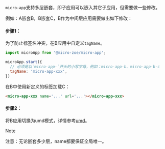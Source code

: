 `micro-app`支持多层嵌套，即子应用可以嵌入其它子应用，但需要做一些修改。

例如：A嵌套B，B嵌套C，B作为中间层应用需要做出如下修改：

#### 步骤1：

为了防止标签名冲突，在B应用中自定义`tagName`。

```js
import microApp from '@micro-zoe/micro-app';

microApp.start({
  // 必须是以`micro-app-`开头的小写字母，例如：micro-app-b、micro-app-b-c
  tagName: 'micro-app-xxx', 
})
```

在B中使用新定义的标签加载C：
```html
<micro-app-xxx name='...' url='...'></micro-app-xxx>
```

#### 步骤2：

将B应用切换为umd模式，详情参考[umd](/zh-cn/umd)。


> [!NOTE]
> 注意：无论嵌套多少层，name都要保证全局唯一。
